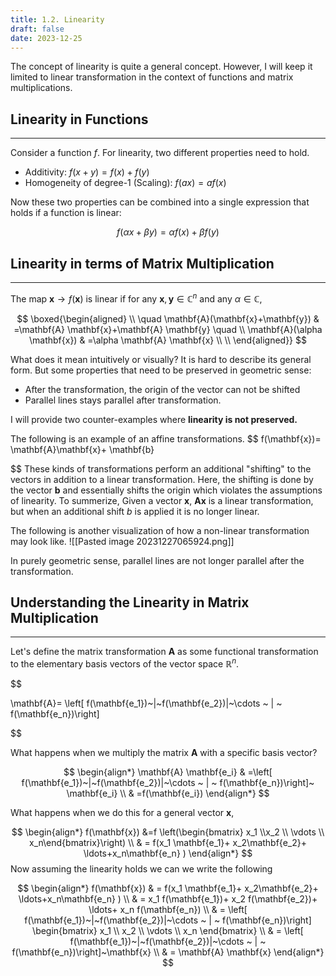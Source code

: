 ```yaml
---
title: 1.2. Linearity
draft: false
date: 2023-12-25
---
```


The concept of linearity is quite a general concept. However, I will keep it limited to linear transformation in the context of functions and matrix multiplications.

## Linearity in Functions
----
Consider a function $f$. For linearity, two different properties need to hold. 

- Additivity: $f(x+y)=f(x)+f(y)$
- Homogeneity of degree-1 (Scaling): $f(ax) = af(x)$

Now these two properties can be combined into a single expression that holds if a function is linear:

$$
f(\alpha x+ \beta y) = \alpha f(x) + \beta f(y)
$$

## Linearity in terms of Matrix Multiplication
-----
The map $\mathbf{x} \rightarrow f(\mathbf{x})$ is linear if for any $\mathbf{x}, \mathbf{y} \in \mathbb{C}^{n}$ and any $\alpha \in \mathbb{C}$,


$$
\boxed{\begin{aligned} \\
\quad \mathbf{A}(\mathbf{x}+\mathbf{y}) & =\mathbf{A}  \mathbf{x}+\mathbf{A} \mathbf{y} \quad \\
\mathbf{A}(\alpha \mathbf{x}) & =\alpha \mathbf{A} \mathbf{x}
\\
\\
\end{aligned}}
$$

What does it mean intuitively or visually?  It is hard to describe its general form. But some properties that need to be preserved in geometric sense:

- After the transformation, the origin of the vector can not be shifted 
- Parallel lines stays parallel after transformation. 

I will provide two counter-examples where <b>linearity is not preserved. </b>

The following is an example of an affine transformations.
$$
f(\mathbf{x})= \mathbf{A}\mathbf{x}+ \mathbf{b}

$$
These kinds of transformations perform an additional "shifting" to the vectors in addition to a linear transformation.  Here, the shifting is done by the vector $\mathbf{b}$ and essentially shifts the origin which violates the assumptions of linearity.
To summerize, Given a vector $\mathbf{x}$, $\mathbf{A} \mathbf{x}$  is a linear transformation, but when an additional shift $b$ is applied it is no longer linear. 

The following is another visualization of how a non-linear transformation may look like.
![[Pasted image 20231227065924.png]]

In purely geometric sense, parallel lines are not longer parallel after the transformation.

## Understanding the  Linearity in Matrix Multiplication
----
Let's define the matrix transformation $\mathbf{A}$ as some functional transformation to the elementary basis vectors of the vector space $\mathbb{R}^n$.

$$

\mathbf{A}= \left[ f(\mathbf{e_1})~|~f(\mathbf{e_2})|~\cdots ~ | ~ f(\mathbf{e_n})\right]

$$

What happens when we multiply the matrix $\mathbf{A}$ with a specific basis vector? 

$$
\begin{align*}
\mathbf{A} \mathbf{e_i} 
& =\left[ f(\mathbf{e_1})~|~f(\mathbf{e_2})|~\cdots ~ | ~ f(\mathbf{e_n})\right]~ \mathbf{e_i} \\
& =f(\mathbf{e_i}) 
\end{align*}
$$

What happens when we do this for  a general vector $\mathbf{x}$, 

$$
\begin{align*}
f(\mathbf{x}) &=f \left(\begin{bmatrix} x_1 \\x_2 \\ \vdots \\ x_n\end{bmatrix}\right) \\
& = f(x_1 \mathbf{e_1}+ x_2\mathbf{e_2}+ \ldots+x_n\mathbf{e_n} )
\end{align*}
$$
Now assuming the linearity holds we can we write the following

$$
\begin{align*}
f(\mathbf{x}) 
& = f(x_1 \mathbf{e_1}+ x_2\mathbf{e_2}+ \ldots+x_n\mathbf{e_n} ) \\
& = x_1 f(\mathbf{e_1})+ x_2 f(\mathbf{e_2})+ \ldots+ x_n f(\mathbf{e_n}) \\
& = \left[ f(\mathbf{e_1})~|~f(\mathbf{e_2})|~\cdots ~ | ~ f(\mathbf{e_n})\right] \begin{bmatrix} x_1 \\ x_2 \\ \vdots \\ x_n \end{bmatrix} \\
& = \left[ f(\mathbf{e_1})~|~f(\mathbf{e_2})|~\cdots ~ | ~ f(\mathbf{e_n})\right]~\mathbf{x} \\
& = \mathbf{A} \mathbf{x}
\end{align*}
$$
